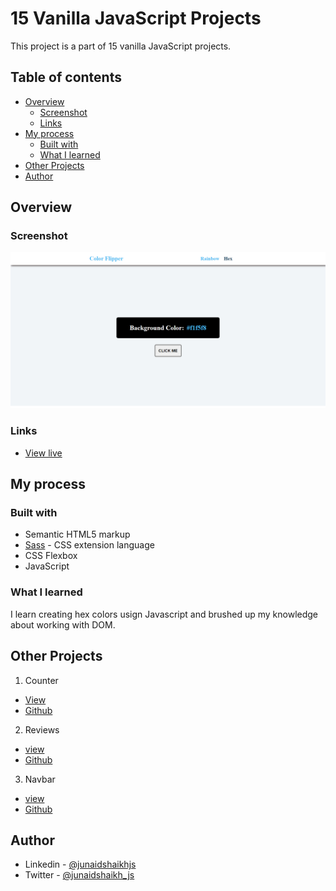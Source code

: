 # 15 Vanilla JavaScript Projects

This project is a part of 15 vanilla JavaScript projects.

## Table of contents

- [Overview](#overview)
  - [Screenshot](#screenshot)
  - [Links](#links)
- [My process](#my-process)
  - [Built with](#built-with)
  - [What I learned](#what-i-learned)
- [Other Projects](#other-projects)
- [Author](#author)

## Overview

### Screenshot

![preview of project](./preview.png)

### Links

- [View live](https://junaidshaikh-js.github.io/color-flipper/)

## My process

### Built with

- Semantic HTML5 markup
- [Sass](https://sass-lang.com/) - CSS extension language
- CSS Flexbox
- JavaScript

### What I learned

I learn creating hex colors usign Javascript and brushed up my knowledge about working with DOM.

## Other Projects

1. Counter

- [View](https://junaidshaikh-js.github.io/counter/)
- [Github](https://github.com/junaidshaikh-js/counter)

2. Reviews

- [view](https://junaidshaikh-js.github.io/reviews/)
- [Github](https://github.com/junaidshaikh-js/reviews)

3. Navbar

- [view](https://junaidshaikh-js.github.io/navbar/)
- [Github](https://github.com/junaidshaikh-js/navbar)

## Author

- Linkedin - [@junaidshaikhjs](https://www.linkedin.com/in/junaidshaikhjs/)
- Twitter - [@junaidshaikh_js](https://twitter.com/junaidshaikh_js)
